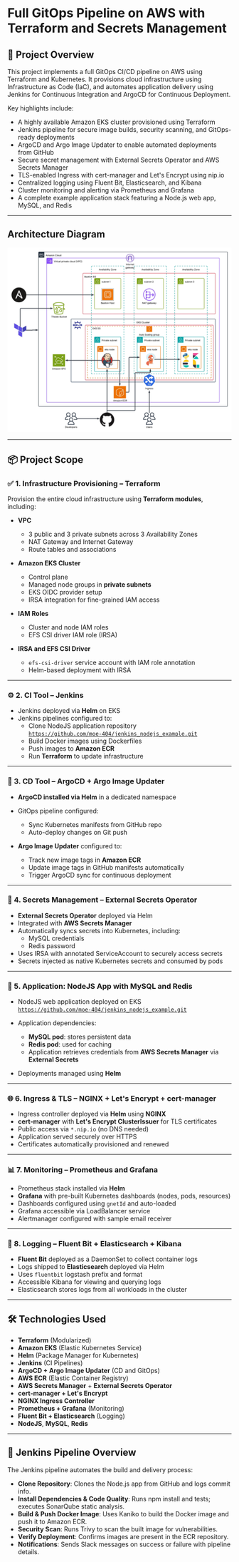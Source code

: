 # Full GitOps Pipeline on AWS with Terraform and Secrets Management

## 🧭 Project Overview

This project implements a full GitOps CI/CD pipeline on AWS using Terraform and Kubernetes. It provisions cloud infrastructure using Infrastructure as Code (IaC), and automates application delivery using Jenkins for Continuous Integration and ArgoCD for Continuous Deployment.

Key highlights include:
- A highly available Amazon EKS cluster provisioned using Terraform
- Jenkins pipeline for secure image builds, security scanning, and GitOps-ready deployments
- ArgoCD and Argo Image Updater to enable automated deployments from GitHub
- Secure secret management with External Secrets Operator and AWS Secrets Manager
- TLS-enabled Ingress with cert-manager and Let's Encrypt using nip.io
- Centralized logging using Fluent Bit, Elasticsearch, and Kibana
- Cluster monitoring and alerting via Prometheus and Grafana
- A complete example application stack featuring a Node.js web app, MySQL, and Redis

---

## Architecture Diagram

![Architecture Diagram](./images/Arch.jpeg)


---

## 📦 Project Scope

### ✅ 1. Infrastructure Provisioning – Terraform

Provision the entire cloud infrastructure using **Terraform modules**, including:

- **VPC**  
  - 3 public and 3 private subnets across 3 Availability Zones  
  - NAT Gateway and Internet Gateway  
  - Route tables and associations

- **Amazon EKS Cluster**
  - Control plane
  - Managed node groups in **private subnets**
  - EKS OIDC provider setup
  - IRSA integration for fine-grained IAM access

- **IAM Roles**
  - Cluster and node IAM roles
  - EFS CSI driver IAM role (IRSA)

- **IRSA and EFS CSI Driver**
  - `efs-csi-driver` service account with IAM role annotation
  - Helm-based deployment with IRSA

---

### ⚙️ 2. CI Tool – Jenkins

- Jenkins deployed via **Helm** on EKS
- Jenkins pipelines configured to:
  - Clone NodeJS application repository  
    [`https://github.com/moe-404/jenkins_nodejs_example.git`](https://github.com/moe-404/jenkins_nodejs_example.git)
  - Build Docker images using Dockerfiles
  - Push images to **Amazon ECR**
  - Run **Terraform** to update infrastructure

---

### 🚀 3. CD Tool – ArgoCD + Argo Image Updater

- **ArgoCD installed via Helm** in a dedicated namespace
- GitOps pipeline configured:
  - Sync Kubernetes manifests from GitHub repo
  - Auto-deploy changes on Git push

- **Argo Image Updater** configured to:
  - Track new image tags in **Amazon ECR**
  - Update image tags in GitHub manifests automatically
  - Trigger ArgoCD sync for continuous deployment

---

### 🔐 4. Secrets Management – External Secrets Operator

- **External Secrets Operator** deployed via Helm
- Integrated with **AWS Secrets Manager**
- Automatically syncs secrets into Kubernetes, including:
  - MySQL credentials
  - Redis password
- Uses IRSA with annotated ServiceAccount to securely access secrets
- Secrets injected as native Kubernetes secrets and consumed by pods

---

### 🐍 5. Application: NodeJS App with MySQL and Redis

- NodeJS web application deployed on EKS  
  [`https://github.com/moe-404/jenkins_nodejs_example.git`](https://github.com/moe-404/jenkins_nodejs_example.git)

- Application dependencies:
  - **MySQL pod**: stores persistent data
  - **Redis pod**: used for caching
  - Application retrieves credentials from **AWS Secrets Manager** via **External Secrets**

- Deployments managed using **Helm**

---

### 🌐 6. Ingress & TLS – NGINX + Let's Encrypt + cert-manager

- Ingress controller deployed via **Helm** using **NGINX**  
- **cert-manager** with **Let's Encrypt ClusterIssuer** for TLS certificates  
- Public access via `*.nip.io` (no DNS needed)  
- Application served securely over HTTPS  
- Certificates automatically provisioned and renewed

---

### 📊 7. Monitoring – Prometheus and Grafana

- Prometheus stack installed via **Helm**  
- **Grafana** with pre-built Kubernetes dashboards (nodes, pods, resources)  
- Dashboards configured using `gnetId` and auto-loaded  
- Grafana accessible via LoadBalancer service  
- Alertmanager configured with sample email receiver

---

### 📄 8. Logging – Fluent Bit + Elasticsearch + Kibana

- **Fluent Bit** deployed as a DaemonSet to collect container logs  
- Logs shipped to **Elasticsearch** deployed via Helm  
- Uses `fluentbit` logstash prefix and format  
- Accessible Kibana for viewing and querying logs  
- Elasticsearch stores logs from all workloads in the cluster

---

## 🛠️  Technologies Used

- **Terraform** (Modularized)
- **Amazon EKS** (Elastic Kubernetes Service)
- **Helm** (Package Manager for Kubernetes)
- **Jenkins** (CI Pipelines)
- **ArgoCD + Argo Image Updater** (CD and GitOps)
- **AWS ECR** (Elastic Container Registry)
- **AWS Secrets Manager** + **External Secrets Operator**
- **cert-manager + Let's Encrypt**
- **NGINX Ingress Controller**
- **Prometheus + Grafana** (Monitoring)
- **Fluent Bit + Elasticsearch** (Logging)
- **NodeJS**, **MySQL**, **Redis**

---

## 🔧 Jenkins Pipeline Overview

The Jenkins pipeline automates the build and delivery process:
- **Clone Repository**: Clones the Node.js app from GitHub and logs commit info.
- **Install Dependencies & Code Quality**: Runs npm install and tests; executes SonarQube static analysis.
- **Build & Push Docker Image**: Uses Kaniko to build the Docker image and push it to Amazon ECR.
- **Security Scan**: Runs Trivy to scan the built image for vulnerabilities.
- **Verify Deployment**: Confirms images are present in the ECR repository.
- **Notifications**: Sends Slack messages on success or failure with pipeline details.
